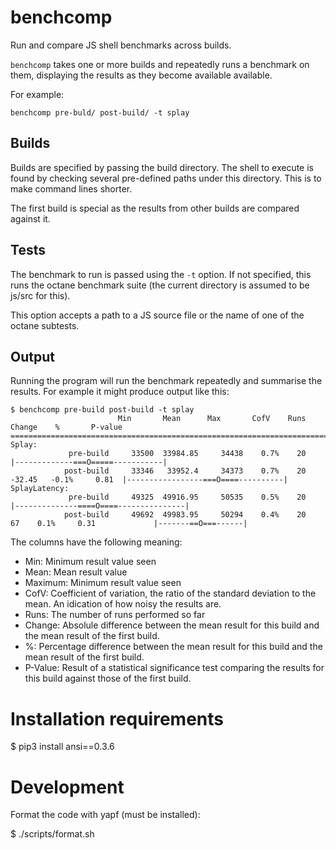 # benchcomp

Run and compare JS shell benchmarks across builds.

`benchcomp` takes one or more builds and repeatedly runs a benchmark on them,
displaying the results as they become available available.

For example:

`benchcomp pre-buld/ post-build/ -t splay`

## Builds

Builds are specified by passing the build directory. The shell to execute is
found by checking several pre-defined paths under this directory. This is to
make command lines shorter.

The first build is special as the results from other builds are compared against
it.

## Tests

The benchmark to run is passed using the `-t` option. If not specified, this
runs the octane benchmark suite (the current directory is assumed to be js/src
for this).

This option accepts a path to a JS source file or the name of one of the
octane subtests.

## Output

Running the program will run the benchmark repeatedly and summarise the
results. For example it might produce output like this:

```
$ benchcomp pre-build post-build -t splay
                        Min       Mean      Max       CofV    Runs  Change    %       P-value
=============================================================================================
Splay:
             pre-build     33500  33984.85     34438    0.7%    20                                  |-------------===O=====-----------|
            post-build     33346   33952.4     34373    0.7%    20    -32.45   -0.1%     0.81  |-----------------===O====----------|
SplayLatency:
             pre-build     49325  49916.95     50535    0.5%    20                             |--------------====O====---------------|
            post-build     49692  49983.95     50294    0.4%    20        67    0.1%     0.31             |-------==O===------|
```

The columns have the following meaning:

 -  Min: Minimum result value seen
 -  Mean: Mean result value
 -  Maximum: Minimum result value seen
 -  CofV: Coefficient of variation, the ratio of the standard deviation to the mean. An idication of how noisy the results are.
 -  Runs: The number of runs performed so far
 -  Change: Absolule difference between the mean result for this build and the mean result of the first build.
 -  %: Percentage difference between the mean result for this build and the mean result of the first build.
 -  P-Value: Result of a statistical significance test comparing the results for this build against those of the first build.

# Installation requirements

$ pip3 install ansi==0.3.6

# Development

Format the code with yapf (must be installed):

$ ./scripts/format.sh
